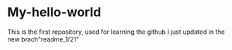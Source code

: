 # My-hello-world
This is the first repository, used for learning the github
I just updated in the new brach"readme_1/21"
